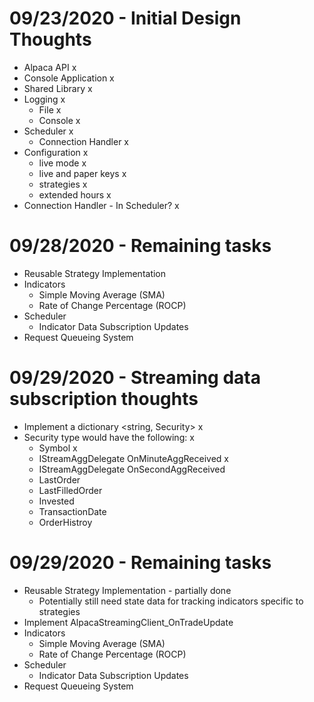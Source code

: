 # 09/23/2020 - Initial Design Thoughts
- Alpaca API x
- Console Application x
- Shared Library x
- Logging x
  - File x
  - Console x
- Scheduler x
  - Connection Handler x
- Configuration x
  - live mode x
  - live and paper keys x
  - strategies x
  - extended hours x
- Connection Handler - In Scheduler? x

# 09/28/2020 - Remaining tasks 
- Reusable Strategy Implementation
- Indicators
  - Simple Moving Average (SMA)
  - Rate of Change Percentage (ROCP)
- Scheduler
  - Indicator Data Subscription Updates
- Request Queueing System

# 09/29/2020 - Streaming data subscription thoughts
- Implement a dictionary <string, Security> x
- Security type would have the following: x
  - Symbol x
  - IStreamAggDelegate OnMinuteAggReceived x
  - IStreamAggDelegate OnSecondAggReceived
  - LastOrder
  - LastFilledOrder
  - Invested
  - TransactionDate
  - OrderHistroy

# 09/29/2020 - Remaining tasks
- Reusable Strategy Implementation - partially done
  - Potentially still need state data for tracking indicators specific to strategies
- Implement AlpacaStreamingClient_OnTradeUpdate
- Indicators
  - Simple Moving Average (SMA)
  - Rate of Change Percentage (ROCP)
- Scheduler
  - Indicator Data Subscription Updates
- Request Queueing System
